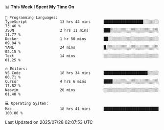 <!--START_SECTION:waka-->
📊 **This Week I Spent My Time On** 

```text
💬 Programming Languages: 
TypeScript               13 hrs 44 mins      ██████████████████░░░░░░░   73.46 % 
JSON                     2 hrs 11 mins       ███░░░░░░░░░░░░░░░░░░░░░░   11.77 % 
Docker                   1 hr 50 mins        ██░░░░░░░░░░░░░░░░░░░░░░░   09.84 % 
YAML                     24 mins             █░░░░░░░░░░░░░░░░░░░░░░░░   02.15 % 
Text                     14 mins             ░░░░░░░░░░░░░░░░░░░░░░░░░   01.25 % 

🔥 Editors: 
VS Code                  18 hrs 34 mins      ████████████████████░░░░░   80.71 % 
Cursor                   4 hrs 6 mins        ████░░░░░░░░░░░░░░░░░░░░░   17.82 % 
Neovim                   20 mins             ░░░░░░░░░░░░░░░░░░░░░░░░░   01.48 % 

💻 Operating System: 
Mac                      18 hrs 41 mins      █████████████████████████   100.00 % 
```


 Last Updated on 2025/07/28 02:07:53 UTC
<!--END_SECTION:waka-->
